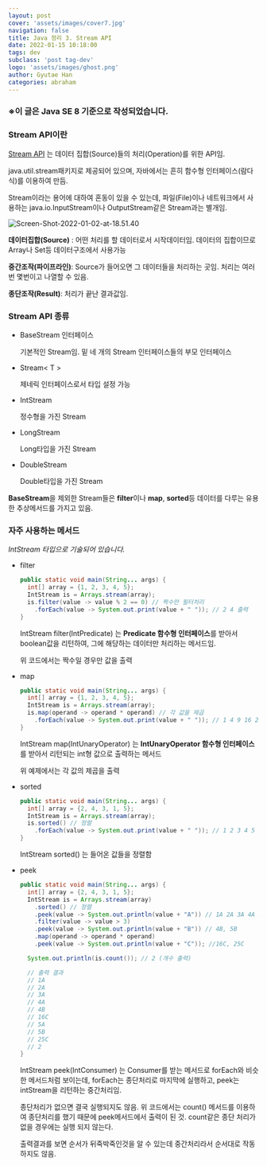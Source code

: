 ```yaml
---
layout: post
cover: 'assets/images/cover7.jpg'
navigation: false
title: Java 정리 3. Stream API
date: 2022-01-15 10:18:00
tags: dev
subclass: 'post tag-dev'
logo: 'assets/images/ghost.png'
author: Gyutae Han
categories: abraham
---
```


### ※이 글은 Java SE 8 기준으로 작성되었습니다.

### Stream API이란

[Stream API](https://docs.oracle.com/javase/8/docs/api/java/util/stream/package-summary.html) 는 데이터 집합(Source)들의 처리(Operation)를 위한 API임.

java.util.stream패키지로 제공되어 있으며, 자바에서는 흔히 함수형 인터페이스(람다식)를 이용하여 만듬.

Stream이라는 용어에 대하여 혼동이 있을 수 있는데, 파일(File)이나 네트워크에서 사용하는 java.io.InputStream이나 OutputStream같은 Stream과는 별개임.


![Screen-Shot-2022-01-02-at-18.51.40](http://localhost/content/images/2022/01/Screen-Shot-2022-01-02-at-18.51.40.png)

**데이터집합(Source)** : 어떤 처리를 할 데이터로서 시작데이터임. 데이터의 집합이므로 Array나 Set등 데이터구조에서 사용가능

**중간조작(파이프라인)**: Source가 들어오면 그 데이터들을 처리하는 곳임. 처리는 여러번 몇번이고 나열할 수 있음.

**종단조작(Result)**: 처리가 끝난 결과값임. 



### Stream API 종류

* BaseStream  인터페이스 

  기본적인 Stream임. 밑 네 개의 Stream 인터페이스들의 부모 인터페이스

* Stream< T >

  제네릭 인터페이스로서 타입 설정 가능

* IntStream

  정수형을 가진 Stream

* LongStream

  Long타입을 가진 Stream

* DoubleStream

  Double타입을 가진 Stream

**BaseStream**을 제외한 Stream들은 **filter**이나 **map**, **sorted**등 데이터를 다루는 유용한 추상메서드를 가지고 있음.



### 자주 사용하는 메서드

*IntStream 타입으로 기술되어 있습니다.*

* filter

  ```java
  public static void main(String... args) {
    int[] array = {1, 2, 3, 4, 5};
    IntStream is = Arrays.stream(array);
    is.filter(value -> value % 2 == 0) // 짝수만 필터처리
      .forEach(value -> System.out.print(value + " ")); // 2 4 출력
  }
  ```

  IntStream filter(IntPredicate) 는 **Predicate 함수형 인터페이스**를 받아서 boolean값을 리턴하여, 그에 해당하는 데이터만 처리하는 메서드임.

  위 코드에서는 짝수일 경우만 값을 출력

* map

  ```java
  public static void main(String... args) {
    int[] array = {1, 2, 3, 4, 5};
    IntStream is = Arrays.stream(array);
    is.map(operand -> operand * operand) // 각 값을 제곱
      .forEach(value -> System.out.print(value + " ")); // 1 4 9 16 25 출력
  }
  ```

  IntStream map(IntUnaryOperator) 는 **IntUnaryOperator 함수형 인터페이스**를 받아서 리턴되는 int형 값으로 출력하는 메서드

  위 예제에서는 각 값의 제곱을 출력

* sorted

  ```java
  public static void main(String... args) {
    int[] array = {2, 4, 3, 1, 5};
    IntStream is = Arrays.stream(array);
    is.sorted() // 정렬
      .forEach(value -> System.out.print(value + " ")); // 1 2 3 4 5 출력
  }
  ```

  IntStream sorted() 는 들어온 값들을 정렬함

* peek

  ```java
  public static void main(String... args) {
    int[] array = {2, 4, 3, 1, 5};
    IntStream is = Arrays.stream(array)
      .sorted() // 정렬
      .peek(value -> System.out.println(value + "A")) // 1A 2A 3A 4A 5A
      .filter(value -> value > 3)
      .peek(value -> System.out.println(value + "B")) // 4B, 5B
      .map(operand -> operand * operand)
      .peek(value -> System.out.println(value + "C")); //16C, 25C
  
    System.out.println(is.count()); // 2 (개수 출력)
  
    // 출력 결과
    // 1A
    // 2A
    // 3A
    // 4A
    // 4B
    // 16C
    // 5A
    // 5B
    // 25C
    // 2
  }
  ```

  IntStream peek(IntConsumer) 는 Consumer를 받는 메서드로 forEach와 비슷한 메서드처럼 보이는데, forEach는 종단처리로 마지막에 실행하고, peek는 intStream을 리턴하는 중간처리임.

  종단처리가 없으면 결국 실행되지도 않음. 위 코드에서는 count() 메서드를 이용하여 종단처리를 했기 때문에 peek메서드에서 출력이 된 것. count같은 종단 처리가 없을 경우에는 실행 되지 않는다.

  출력결과를 보면 순서가 뒤죽박죽인것을 알 수 있는데 중간처리라서 순서대로 작동하지도 않음.